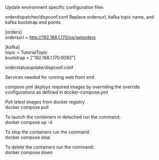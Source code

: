 Update environment specific configuration files  

orderdispatcher/dispconf.conf
Replace ordersurl, kafka topic name, and kafka bootstrap end points  

[orders]  
ordersurl = http://192.168.1.170/os/getorders  

[kafka]  
topic = TutorialTopic  
bootstrap = ["192.168.1.170:9092"]  


orderstatusupdate/dispconf.conf


Services needed for running web front end  

compose.yml deploys required images by overriding the override configurations as defined in docker-compose.yml  

Pull latest images from docker registry  
docker compose pull  

To launch the containers in detached run the command:    
docker compose up -d  

To stop the containers run the command:  
docker compose stop  

To delete the containers run the command:  
docker compose down  


